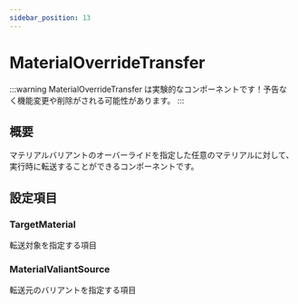 ```yaml
---
sidebar_position: 13
---
```


# MaterialOverrideTransfer

:::warning
MaterialOverrideTransfer は実験的なコンポーネントです！予告なく機能変更や削除がされる可能性があります。
:::

## 概要

マテリアルバリアントのオーバーライドを指定した任意のマテリアルに対して、実行時に転送することができるコンポーネントです。

## 設定項目

### TargetMaterial

転送対象を指定する項目

### MaterialValiantSource

転送元のバリアントを指定する項目

